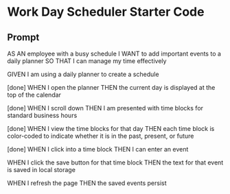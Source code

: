 # Work Day Scheduler Starter Code

## Prompt
AS AN employee with a busy schedule
I WANT to add important events to a daily planner
SO THAT I can manage my time effectively

GIVEN I am using a daily planner to create a schedule

[done] WHEN I open the planner
THEN the current day is displayed at the top of the calendar 

[done] WHEN I scroll down
THEN I am presented with time blocks for standard business hours

[done] WHEN I view the time blocks for that day
THEN each time block is color-coded to indicate whether it is in the past, present, or future

[done] WHEN I click into a time block
THEN I can enter an event

WHEN I click the save button for that time block
THEN the text for that event is saved in local storage

WHEN I refresh the page
THEN the saved events persist